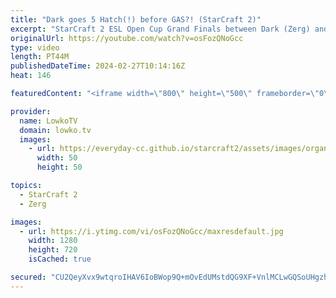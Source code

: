 ```yaml
---
title: "Dark goes 5 Hatch(!) before GAS?! (StarCraft 2)"
excerpt: "StarCraft 2 ESL Open Cup Grand Finals between Dark (Zerg) and ByuN (Terran). This match features wild Zerg build orders, as Dark decides to throw curveball after curveball to confuse ByuN as much as is possible. An amazing series of Zerg versus Terran.  Photo of Dark on the thumbnail by me at Blizzcon"
originalUrl: https://youtube.com/watch?v=osFozQNoGcc
type: video
length: PT44M
publishedDateTime: 2024-02-27T10:14:16Z
heat: 146

featuredContent: "<iframe width=\"800\" height=\"500\" frameborder=\"0\" src=\"https://www.youtube.com/embed/osFozQNoGcc\" allow=\"accelerometer; autoplay; encrypted-media; gyroscope; picture-in-picture\" allowfullscreen></iframe>"

provider:
  name: LowkoTV
  domain: lowko.tv
  images:
    - url: https://everyday-cc.github.io/starcraft2/assets/images/organizations/lowko.tv-50x50.jpg
      width: 50
      height: 50

topics:
  - StarCraft 2
  - Zerg

images:
  - url: https://i.ytimg.com/vi/osFozQNoGcc/maxresdefault.jpg
    width: 1280
    height: 720
    isCached: true

secured: "CU2QeyXvx9wtqroIHAV6IoBWop9Q+mOvEdUMstdQG9XF+VnlMCLwGQSoUHgzhFTDrFU0YyvPr2Ly6dvk51K+9kMr/c7aynTEoyQtK2w0gDNrkoA+zP2n5UJ1lOulrkVt2F3acY174yha2UglGTlAjyIEeqPkE3uWu02MCfnMg7DzXrd5B4TZpSg1OUlOb3klqBUl+Eh9FjK0JZ1dRC0DpFIELZQDP5y9DMlzK13qY08OBOlokUFnLHVLqGS/unp1/aWhP8rVx1SaTR+7uRm+CerN6GiGDepbG9szA9xbHdATF0FxgkzIyKG/xLE+lYdCnY9RGNeW9rrgDuiDRCcGT91+4o8LCg9/6EhrvhWnxmNOMNaD7JCnwNvFgBxVCgQMBUk/qwIbu7wK5YJODGTFyTm4rp7h8xKQINm7r4w+1EvGixFwJMF5FyzfSp11xW7h;XqMik5V0fr3F7cAcBK4ZzA=="
---
```


